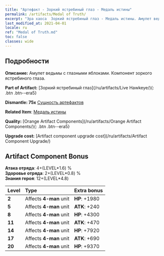 ```yaml
---
title: "Артефакт - Зоркий ястребиный глаз - Медаль истины"
permalink: /artifacts/Medal of Truth/
excerpt: "Эра хаоса  Зоркий ястребиный глаз - Медаль истины. Амулет ведьмы с глазными яблоками. Компонент зоркого ястребиного глаза."
last_modified_at: 2021-04-01
locale: ru
ref: "Medal of Truth.md"
toc: false
classes: wide
---
```




## Подробности

 **Описание:** Амулет ведьмы с глазными яблоками. Компонент зоркого ястребиного глаза.

 **Part of Artifact:** [Зоркий ястребиный глаз](/ru/artifacts/Live Hawkeye/){: .btn .btn--era5}

 **Dismantle: 75x** [Сущность артефактов](/ru/Items/con_905/)

 **Related Item**: [Медаль истины](/ru/Items/art_134/)

 **Quality:** [Orange Artifact Components](/ru/artifacts/Orange Artifact Components/){: .btn .btn--era5}

 **Upgrade cost:** [Artifact component upgrade cost](/ru/artifacts/Artifact Component Upgrade/)

## Artifact Component Bonus

  **Атака отряда**: 4+(LEVEL\*1.6) %<br/>**Здоровье отряда**: 2+(LEVEL\*0.8) %<br/>**Знания героя**: 12+(LEVEL\*4.8)

  |  Level  | Type |    Extra bonus  | 
  |:--------|:-----|:----------------| 
  | **2** | Affects **4-man** unit | **HP**: +1980 | 
  | **5** | Affects **4-man** unit | **ATK**: +240 | 
  | **8** | Affects **4-man** unit | **HP**: +4300 | 
  | **11** | Affects **4-man** unit | **ATK**: +470 | 
  | **14** | Affects **4-man** unit | **HP**: +7920 | 
  | **17** | Affects **4-man** unit | **ATK**: +690 | 
  | **20** | Affects **4-man** unit | **HP**: +9370 | 
